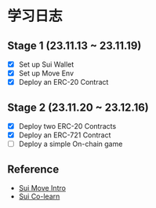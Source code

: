 # 学习日志

## Stage 1 (23.11.13 ~ 23.11.19)

- [x] Set up Sui Wallet
- [x] Set up Move Env
- [x] Deploy an ERC-20 Contract

## Stage 2 (23.11.20 ~ 23.12.16)

- [x] Deploy two ERC-20 Contracts
- [x] Deploy an ERC-721 Contract
- [ ] Deploy a simple On-chain game

## Reference

- [Sui Move Intro](https://intro-zh.sui-book.com/unit-one/index.html)
- [Sui Co-learn](https://github.com/movefuns/co-learn-sui)
